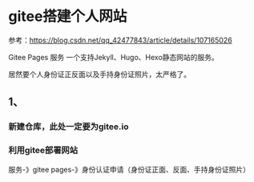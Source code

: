 # gitee搭建个人网站

参考：https://blog.csdn.net/qq_42477843/article/details/107165026

Gitee Pages 服务 一个支持Jekyll、Hugo、Hexo静态网站的服务。


居然要个人身份证正反面以及手持身份证照片，太严格了。

## 1、
### 新建仓库，此处一定要为gitee.io
### 利用gitee部署网站
服务-》gitee pages-》身份认证申请（身份证正面、反面、手持身份证照片）

###
